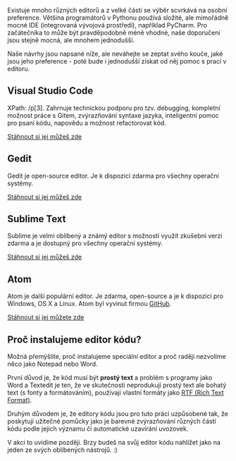 Existuje mnoho různých editorů a z velké části se výběr scvrkává na osobní preference. Většina programátorů v Pythonu používá složité, ale mimořádně mocné IDE (integrovaná vývojová prostředí), například PyCharm. Pro začátečníka to může být pravděpodobně méně vhodné, naše doporučení jsou stejně mocná, ale mnohem jednodušší.

Naše návrhy jsou napsané níže, ale neváhejte se zeptat svého kouče, jaké jsou jeho preference - poté bude i jednodušší získat od něj pomoc s prací v editoru.

## Visual Studio Code

XPath: /p[3]. Zahrnuje technickou podporu pro tzv. debugging, kompletní možnost práce s Gitem, zvýrazňování syntaxe jazyka, inteligentní pomoc pro psaní kódu, napovědu a možnost refactorovat kód.

[Stáhnout si jej můžeš zde](https://code.visualstudio.com/)

## Gedit

Gedit je open-source editor. Je k dispozici zdarma pro všechny operační systémy.

[Stáhnout si jej můžeš zde](https://wiki.gnome.org/Apps/Gedit#Download)

## Sublime Text

Sublime je velmi oblíbený a známý editor s možností využít zkušební verzi zdarma a je dostupný pro všechny operační systémy.

[Stáhnout si jej můžeš zde](https://www.sublimetext.com/)

## Atom

Atom je další populární editor. Je zdarma, open-source a je k dispozici pro Windows, OS X a Linux. Atom byl vyvinut firmou [GitHub](https://github.com/).

[Stáhnout si jej můžete zde](https://atom.io/)

## Proč instalujeme editor kódu?

Možná přemýšlíte, proč instalujeme speciální editor a proč raději nezvolíme něco jako Notepad nebo Word.

První důvod je, že kód musí být **prostý text** a problém s programy jako Word a Textedit je ten, že ve skutečnosti neprodukují prostý text ale bohatý text (s fonty a formátováním), používají vlastní formáty jako [RTF (Rich Text Format)](https://en.wikipedia.org/wiki/Rich_Text_Format).

Druhým důvodem je, že editory kódu jsou pro tuto práci uzpůsobené tak, že poskytují užitečné pomůcky jako je barevné zvýrazňování různých částí kódu podle jejich významu či automatické uzavírání uvozovek.

V akci to uvidíme později. Brzy budeš na svůj editor kódu nahlížet jako na jeden ze svých oblíbených nástrojů. :)